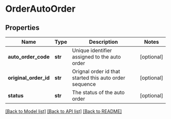# OrderAutoOrder

## Properties
Name | Type | Description | Notes
------------ | ------------- | ------------- | -------------
**auto_order_code** | **str** | Unique identifier assigned to the auto order | [optional] 
**original_order_id** | **str** | Orignal order id that started this auto order sequence | [optional] 
**status** | **str** | The status of the auto order | [optional] 

[[Back to Model list]](../README.md#documentation-for-models) [[Back to API list]](../README.md#documentation-for-api-endpoints) [[Back to README]](../README.md)


